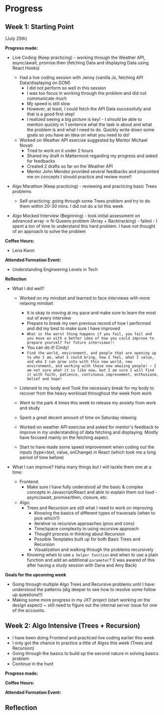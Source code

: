 # Progress

## Week 1: Starting Point
(July 25th)

**Progress made:** 
- Live Coding (Keep practicing) - working through the Weather API, async/await, promise.then (fetching Data and displaying Data using React Hooks)
    - Had a live coding session with Jenny (vanilla Js, fetching API Data/displaying on DOM)
        - I did not perform so well in this session 
        - I was too focus in working through the problem and did not communicate much 
        - My speed is still slow 
        - However, at least, I could fetch the API Data successfully and that is a good first step! 
        - I realized seeing a big picture is key! - I should be able to mention quickly in 1 sentence what the task is about and what the problem is and what I need to do. Quickly write down some goals so you have an idea on what you need to do!
    - Worked on Weather API exercise suggested by Mentor Michael Novati 
        - Tried to work on it under 2 hours 
        - Shared my draft in Mattermost regarding my progress and asked for feedbacks
        - Created 2 drafts so far on the Weather API 
        - Mentor John Mendez provided several feedbacks and pinpointed me on concepts I should practice and review more!! 

- Algo Marathon (Keep practicing) - reviewing and practicing basic Trees problems 
    - Self-practicing: going through some Trees problem and try to do them within 20-30 mins. I did not do a lot this week 
- Algo Mocked Interview (Beginning) - took initial assessment on advanced array -> N-Queens problem (Array + Backtracking) - failed - I spent a ton of time to understand this hard problem. I have not thought of an approach to solve the problem 

**Coffee Hours:**
- Lena Kwon 

**Attended Formation Event:** 
- Understanding Engineering Levels in Tech 

**Reflection** 
- What I did well? 
    - Worked on my mindset and learned to face interviews with more relaxing mindset 
        - It is okay to moving at my pace and make sure to learn the most out of every interview 
        - Prepare to break my own previous record of how I performed and did my best to make sure I have improved 
        - `What is the worst thing happens if you fail, you fail and you move on with a better idea of how you could improve to prepare yourself for future interviews!!` 
        - You can do it! Cindy! 
        - `Find the world, environment, and people that are opening up to who I am, what I could bring, how I feel, what I value, and who I can grow into with this new world, new environment, and working with these new amazing people! ~ I am not sure what it is like now, but I am sure I will find it with faith, patience, continuous improvement, enthusiasm, belief and hope!` 
        
    - Listened to my body and Took the necessary break for my body to recover from the heavy workload throughout the week from work 
    - Went to the park 4 times this week to release my anxiety from work and study 
    - Spent a great decent amount of time on Saturday relaxing 
    - Worked on weather API exercise and asked for mentor's feedback to improve in my understanding of data fetching and displaying. Mostly have focused mainly on the fetching aspect. 
    - Start to have made some speed improvement when coding out the inputs (type=text, value, onChange) in React (which took me a long period of time before)

- What I can improve? 
Haha many things but I will tackle them one at a time: 
    - Frontend: 
        - Make sure I have fully understood all the basic & complex concepts in Javascript/React and able to explain them out loud - async/await, promise/then, closure, etc. 
    - Algo: 
        - Trees and Recursion are still what I need to work on improving 
            - Knowing the basics of different types of traversals (when to pick which?)
            - iterative vs recursive approaches (pros and cons) 
            - Time/space complexity in using recursive approach
            - Thought process in thinking about Recursion 
            - Possible Templates built up for both Basic Trees and Recursion 
            - Visualization and walking through the problems recursively 
        - Knowing when to use `a helper function` and when to use a plain function and add an additional `parameter`? (I was awared of this after having a study session with Dana and Amy Back)

**Goals for the upcoming week** 
- Going through multiple Algo Trees and Recursive problems until I have understood the patterns (dig deeper to see how to resolve some follow up questions!!)
- Making some more progress in my JXT project (start working on the design aspect) ~ still need to figure out the internal server issue for one of the accounts. 
        
## Week 2: Algo Intensive (Trees + Recursion)
- I have been doing Frontend and practiced live coding earlier this week 
- I only got the chance to practice a little of Algos this week (Trees and Recursion)
- Going through the basics to build up the second nature in solving basics problem 
- Continue in the hunt 

**Progress made:** 

**Coffee Hours:**

**Attended Formation Event:** 

**Reflection** 
- 


<!-- 

## Week _:

**Progress made:** 


**Coffee Hours:**


**Attended Formation Event:** 


**Reflection** 
-  

-->
